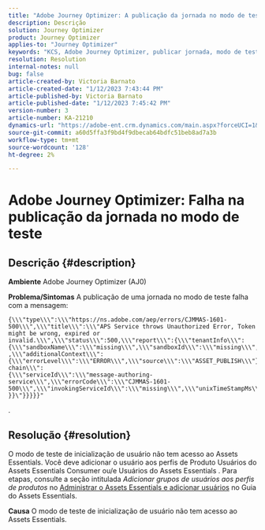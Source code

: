 ```yaml
---
title: "Adobe Journey Optimizer: A publicação da jornada no modo de teste falha"
description: Descrição
solution: Journey Optimizer
product: Journey Optimizer
applies-to: "Journey Optimizer"
keywords: "KCS, Adobe Journey Optimizer, publicar jornada, modo de teste, falha, AJO"
resolution: Resolution
internal-notes: null
bug: false
article-created-by: Victoria Barnato
article-created-date: "1/12/2023 7:43:44 PM"
article-published-by: Victoria Barnato
article-published-date: "1/12/2023 7:45:42 PM"
version-number: 3
article-number: KA-21210
dynamics-url: "https://adobe-ent.crm.dynamics.com/main.aspx?forceUCI=1&pagetype=entityrecord&etn=knowledgearticle&id=7892a466-b192-ed11-aad1-6045bd006d92"
source-git-commit: a60d5ffa3f9bd4f9dbecab64bdfc51beb8ad7a3b
workflow-type: tm+mt
source-wordcount: '128'
ht-degree: 2%

---
```


# Adobe Journey Optimizer: Falha na publicação da jornada no modo de teste

## Descrição {#description}

<b>Ambiente</b>
Adobe Journey Optimizer (AJ0)


<b>Problema/Sintomas</b>
A publicação de uma jornada no modo de teste falha com a mensagem:


```
{\\\"type\\\":\\\"https://ns.adobe.com/aep/errors/CJMMAS-1601-500\\\",\\\"title\\\":\\\"APS Service throws Unauthorized Error, Token might be wrong, expired or invalid.\\\",\\\"status\\\":500,\\\"report\\\":{\\\"tenantInfo\\\":
{\\\"sandboxName\\\":\\\"missing\\\",\\\"sandboxId\\\":\\\"missing\\\",\\\"imsOrgId\\\":\\\"missing\\\"}
,\\\"additionalContext\\\":{\\\"errorLevel\\\":\\\"ERROR\\\",\\\"source\\\":\\\"ASSET_PUBLISH\\\"}},\\\"error-chain\\\":
{\\\"serviceId\\\":\\\"message-authoring-service\\\",\\\"errorCode\\\":\\\"CJMMAS-1601-500\\\",\\\"invokingServiceId\\\":\\\"missing\\\",\\\"unixTimeStampMs\\\":«REDACTED»}
}}\"}}}}}"
```

.

## Resolução {#resolution}


O modo de teste de inicialização de usuário não tem acesso ao Assets Essentials. Você deve adicionar o usuário aos perfis de Produto Usuários do Assets Essentials Consumer ou/e Usuários do Assets Essentials . Para etapas, consulte a seção intitulada *Adicionar grupos de usuários aos perfis de produtos* no [Administrar o Assets Essentials e adicionar usuários](https://experienceleague.adobe.com/docs/experience-manager-assets-essentials/help/get-started-admins/deploy-administer.html?lang=en#add-users-to-product-profiles) no Guia do Assets Essentials.

<b>Causa</b>
O modo de teste de inicialização de usuário não tem acesso ao Assets Essentials.
